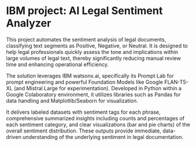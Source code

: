 # IBM project: AI Legal Sentiment Analyzer

This project automates the sentiment analysis of legal documents, classifying text segments as Positive, Negative, or Neutral. It is designed to help legal professionals quickly assess the tone and implications within large volumes of legal text, thereby significantly reducing manual review time and enhancing operational efficiency.

The solution leverages IBM watsonx.ai, specifically its Prompt Lab for prompt engineering and powerful Foundation Models like Google FLAN-T5-XL (and Mistral Large for experimentation). Developed in Python within a Google Colaboratory environment, it utilizes libraries such as Pandas for data handling and Matplotlib/Seaborn for visualization.

It delivers labeled datasets with sentiment tags for each phrase, comprehensive summarized insights including counts and percentages of each sentiment category, and clear visualizations (bar and pie charts) of the overall sentiment distribution. These outputs provide immediate, data-driven understanding of the underlying sentiment in legal documentation.
